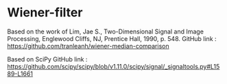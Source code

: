 # Wiener-filter

Based on the work of Lim, Jae S., Two-Dimensional Signal and Image Processing, Englewood Cliffs, NJ, Prentice Hall, 1990, p. 548.
GitHub link : https://github.com/tranleanh/wiener-median-comparison

Based on SciPy
GitHub link : https://github.com/scipy/scipy/blob/v1.11.0/scipy/signal/_signaltools.py#L1589-L1661
